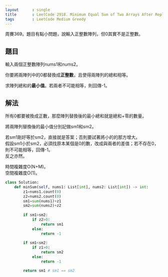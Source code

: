 ```yaml
---
layout      : single
title       : LeetCode 2918. Minimum Equal Sum of Two Arrays After Replacing Zeros
tags        : LeetCode Medium Greedy
---
```

周賽369。題目有點小問題，說輸入正整數陣列，但0其實不是正整數。  

## 題目

輸入兩個正整數陣列nums1和nums2。

你要將兩陣列中的0都替換成**正整數**，且使得兩陣列的總和相等。  

求陣列總和的**最小值**。若兩者不可能相等，則回傳-1。  

## 解法

所有0都要被換成正數，那麼陣列替換後的最小總和就是總和+零的數量。  

將兩陣列替換後的最小值分別記做sm1和sm2。  

若sm1剛好等於sm2，直接就是答案；否則要試著將小的的那方增大。  
假設sm1小於sm2，必須找原本某個是0的數，改成與兩者的差值；若不存在0，則不可能相等，回傳-1。  
反之亦然。  

時間複雜度O(N+M)。  
空間複雜度O(1)。  

```python
class Solution:
    def minSum(self, nums1: List[int], nums2: List[int]) -> int:
        z1=nums1.count(0)
        z2=nums2.count(0)
        sm1=sum(nums1)+z1
        sm2=sum(nums2)+z2
        
        if sm1>sm2:
            if z2>0:
                return sm1
            else:
                return -1
            
        if sm1<sm2:
            if z1>0:
                return sm2
            else:
                return -1

        return sm1 # sm1 == sm2
```

